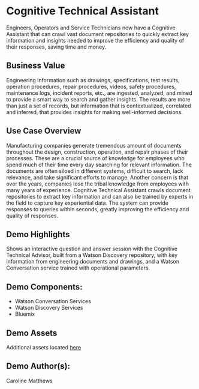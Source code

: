 # Cognitive Technical Assistant
Engineers, Operators and Service Technicians now have a Cognitive Assistant that can crawl vast document repositories to quickly extract key information and insights needed to improve the efficiency and quality of their responses, saving time and money.

## Business Value
Engineering information such as drawings, specifications, test results, operation procedures, repair procedures, videos, safety procedures, maintenance logs, incident reports, etc., are ingested, analyzed, and mined to provide a smart way to search and gather insights. The results are more than just a set of records, but information that is contextualized, correlated and inferred, that provides insights for making well-informed decisions.

## Use Case Overview
Manufacturing companies generate tremendous amount of documents throughout the design, construction, operation, and repair phases of their processes. These are a crucial source of knowledge for employees who spend much of their time every day searching for relevant information. The documents are often siloed in different systems, difficult to search, lack relevance, and take significant efforts to manage. Another concern is that over the years, companies lose the tribal knowledge from employees with many years of experience.  Cognitive Technical Assistant crawls document repositories to extract key information and can also be trained by experts in the field to capture key experiential data. The system can provide responses to queries within seconds, greatly improving the efficiency and quality of responses.

## Demo Highlights
Shows an interactive question and answer session with the Cognitive Technical Advisor, built from a Watson Discovery repository, with key information from engineering documents and drawings, and a Watson Conversation service trained with operational parameters.

## Demo Components:
* Watson Conversation Services
* Watson Discovery Services
* Bluemix

## Demo Assets
Additional assets located [here](https://ibm.box.com/s/70ne3h9kug0fx1sep2wefwvdu9gg6kxk)

## Demo Author(s):
Caroline Matthews